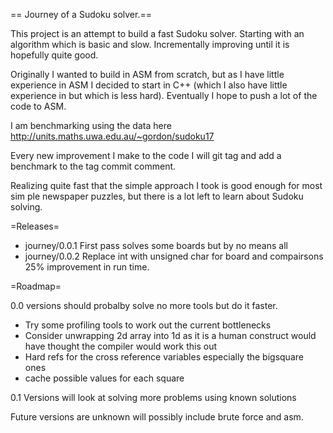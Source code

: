 == Journey of a Sudoku solver.==

This project is an attempt to build a fast Sudoku solver. Starting with an algorithm which is basic and slow. Incrementally improving until it is hopefully quite good.

Originally I wanted to build in ASM from scratch, but as I have little experience in ASM I decided to start in C++ (which I also have little experience in but which is less hard). Eventually I hope to push a lot of the code to ASM.

I am benchmarking using the data here http://units.maths.uwa.edu.au/~gordon/sudoku17 

Every new improvement I make to the code I will git tag and add a benchmark to the tag commit comment.

Realizing quite fast that the simple approach I took is good enough for most sim
ple newspaper puzzles, but there is a lot left to learn about Sudoku solving.

=Releases=
 
* journey/0.0.1 First pass solves some boards but by no means all
* journey/0.0.2 Replace int with unsigned char for board and compairsons 25% improvement in run time.

=Roadmap=

0.0 versions should probalby solve no more tools but do it faster. 

* Try some profiling tools to work out the current bottlenecks
* Consider unwrapping 2d array into 1d as it is a human construct would have thought the compiler would work this out
* Hard refs for the cross reference variables especially the bigsquare ones
* cache possible values for each square

0.1 Versions will look at solving more problems using known solutions

Future versions are unknown will possibly include brute force and asm.
